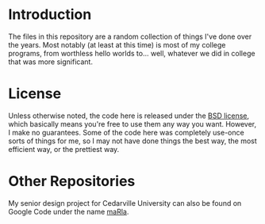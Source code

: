 # Introduction #
The files in this repository are a random collection of things I've done over the years. Most notably (at least at this time) is most of my college programs, from worthless hello worlds to... well, whatever we did in college that was more significant.

# License #
Unless otherwise noted, the code here is released under the [BSD license](http://www.opensource.org/licenses/bsd-license.php), which basically means you're free to use them any way you want. However, I make no guarantees. Some of the code here was completely use-once sorts of things for me, so I may not have done things the best way, the most efficient way, or the prettiest way.

# Other Repositories #
My senior design project for Cedarville University can also be found on Google Code under the name [maRla](http://marla.googlecode.com/).
